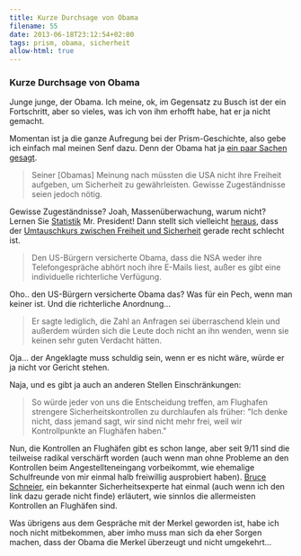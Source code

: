 ```yaml
---
title: Kurze Durchsage von Obama
filename: 55
date: 2013-06-18T23:12:54+02:00
tags: prism, obama, sicherheit
allow-html: true
---
```

### Kurze Durchsage von Obama

<p>Junge junge, der Obama. Ich meine, ok, im Gegensatz zu Busch ist der ein Fortschritt, aber so vieles, was ich von ihm erhofft habe, hat er ja nicht gemacht.</p>

<p>Momentan ist ja die ganze Aufregung bei der Prism-Geschichte, also gebe ich einfach mal meinen Senf dazu. Denn der Obama hat ja <a href="http://www.heise.de/newsticker/meldung/Obama-zu-NSA-Spionage-Sicherheit-erfordert-Kompromisse-1891418.html">ein paar Sachen gesagt</a>.</p>

<blockquote>
<p>Seiner [Obamas] Meinung nach müssten die USA nicht ihre Freiheit aufgeben, um Sicherheit zu gewährleisten. Gewisse Zugeständnisse seien jedoch nötig.</p>
</blockquote>

<p>Gewisse Zugeständnisse? Joah, Massenüberwachung, warum nicht? Lernen Sie <a href="http://www.smbc-comics.com/index.php?db=comics&amp;id=2980#comic">Statistik</a> Mr. President! Dann stellt sich vielleicht <a href="http://www.smbc-comics.com/index.php?db=comics&amp;id=2994#comic">heraus</a>, dass der <a href="http://www.smbc-comics.com/index.php?db=comics&amp;id=3005#comic">Umtauschkurs zwischen Freiheit und Sicherheit</a> gerade recht schlecht ist.</p>

<blockquote>
<p>Den US-Bürgern versicherte Obama, dass die NSA weder ihre Telefongespräche abhört noch ihre E-Mails liest, außer es gibt eine individuelle richterliche Verfügung.</p>
</blockquote>

<p>Oho.. den US-Bürgern versicherte Obama das? Was für ein Pech, wenn man keiner ist. Und die richterliche Anordnung...</p>

<blockquote>
<p>Er sagte lediglich, die Zahl an Anfragen sei überraschend klein und außerdem würden sich die Leute doch nicht an ihn wenden, wenn sie keinen sehr guten Verdacht hätten.</p>
</blockquote>

<p>Oja... der Angeklagte muss schuldig sein, wenn er es nicht wäre, würde er ja nicht vor Gericht stehen.</p>

<p>Naja, und es gibt ja auch an anderen Stellen Einschränkungen:</p>

<blockquote>
<p>So würde jeder von uns die Entscheidung treffen, am Flughafen strengere Sicherheitskontrollen zu durchlaufen als früher: "Ich denke nicht, dass jemand sagt, wir sind nicht mehr frei, weil wir Kontrollpunkte an Flughäfen haben."</p>
</blockquote>

<p>Nun, die Kontrollen an Flughäfen gibt es schon lange, aber seit 9/11 sind die teilweise radikal verschärft worden (auch wenn man ohne Probleme an den Kontrollen beim Angestellteneingang vorbeikommt, wie ehemalige Schulfreunde von mir einmal halb freiwillig ausprobiert haben). <a href="http://www.schneier.com/">Bruce Schneier</a>, ein bekannter Sicherheitsexperte hat einmal (auch wenn ich den link dazu gerade nicht finde) erläutert, wie sinnlos die allermeisten Kontrollen an Flughäfen sind.</p>

<p>Was übrigens aus dem Gespräche mit der Merkel geworden ist, habe ich noch nicht mitbekommen, aber imho muss man sich da eher Sorgen machen, dass der Obama die Merkel überzeugt und nicht umgekehrt...</p>


